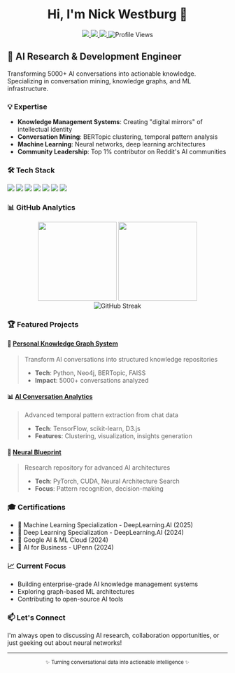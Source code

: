 <div align="center">
  
  # Hi, I'm Nick Westburg 👋
  
  <a href="https://linkedin.com/in/nickwestburg">
    <img src="https://img.shields.io/badge/LinkedIn-0077B5?style=for-the-badge&logo=linkedin&logoColor=white" />
  </a>
  <a href="https://twitter.com/AIwithNick">
    <img src="https://img.shields.io/badge/Twitter-1DA1F2?style=for-the-badge&logo=twitter&logoColor=white" />
  </a>
  <a href="https://reddit.com/user/Background-Zombie689">
    <img src="https://img.shields.io/badge/Reddit-FF4500?style=for-the-badge&logo=reddit&logoColor=white" />
  </a>
  
  <img src="https://komarev.com/ghpvc/?username=W3STY11&style=flat-square&color=blue" alt="Profile Views"/>
</div>

## 🚀 AI Research & Development Engineer

Transforming 5000+ AI conversations into actionable knowledge. Specializing in conversation mining, knowledge graphs, and ML infrastructure.

### 💡 Expertise

- **Knowledge Management Systems**: Creating "digital mirrors" of intellectual identity
- **Conversation Mining**: BERTopic clustering, temporal pattern analysis
- **Machine Learning**: Neural networks, deep learning architectures
- **Community Leadership**: Top 1% contributor on Reddit's AI communities

### 🛠️ Tech Stack

<div align="left">
  <img src="https://img.shields.io/badge/Python-3776AB?style=for-the-badge&logo=python&logoColor=white" />
  <img src="https://img.shields.io/badge/TensorFlow-FF6F00?style=for-the-badge&logo=tensorflow&logoColor=white" />
  <img src="https://img.shields.io/badge/PyTorch-EE4C2C?style=for-the-badge&logo=pytorch&logoColor=white" />
  <img src="https://img.shields.io/badge/Neo4j-008CC1?style=for-the-badge&logo=neo4j&logoColor=white" />
  <img src="https://img.shields.io/badge/CUDA-76B900?style=for-the-badge&logo=nvidia&logoColor=white" />
  <img src="https://img.shields.io/badge/Docker-2496ED?style=for-the-badge&logo=docker&logoColor=white" />
  <img src="https://img.shields.io/badge/AWS-232F3E?style=for-the-badge&logo=amazon-aws&logoColor=white" />
</div>

### 📊 GitHub Analytics

<div align="center">
  <img height="180em" src="https://github-readme-stats.vercel.app/api?username=W3STY11&show_icons=true&theme=dark&include_all_commits=true&count_private=true"/>
  <img height="180em" src="https://github-readme-stats.vercel.app/api/top-langs/?username=W3STY11&layout=compact&langs_count=7&theme=dark"/>
</div>

<div align="center">
  <img src="https://github-readme-streak-stats.herokuapp.com/?user=W3STY11&theme=dark" alt="GitHub Streak"/>
</div>

### 🏆 Featured Projects

#### 🧠 [Personal Knowledge Graph System](https://github.com/W3STY11/personal-knowledge-graph)
> Transform AI conversations into structured knowledge repositories
> - **Tech**: Python, Neo4j, BERTopic, FAISS
> - **Impact**: 5000+ conversations analyzed

#### 📊 [AI Conversation Analytics](https://github.com/W3STY11/ai-conversation-analytics)
> Advanced temporal pattern extraction from chat data
> - **Tech**: TensorFlow, scikit-learn, D3.js
> - **Features**: Clustering, visualization, insights generation

#### 🤖 [Neural Blueprint](https://github.com/W3STY11/neural-blueprint)
> Research repository for advanced AI architectures
> - **Tech**: PyTorch, CUDA, Neural Architecture Search
> - **Focus**: Pattern recognition, decision-making

### 🎓 Certifications

- 🥇 Machine Learning Specialization - DeepLearning.AI (2025)
- 🥇 Deep Learning Specialization - DeepLearning.AI (2024)
- 🥇 Google AI & ML Cloud (2024)
- 🥇 AI for Business - UPenn (2024)

### 📈 Current Focus

- Building enterprise-grade AI knowledge management systems
- Exploring graph-based ML architectures
- Contributing to open-source AI tools

### 📫 Let's Connect

I'm always open to discussing AI research, collaboration opportunities, or just geeking out about neural networks!

---
<div align="center">
  <sub>✨ Turning conversational data into actionable intelligence ✨</sub>
</div>
